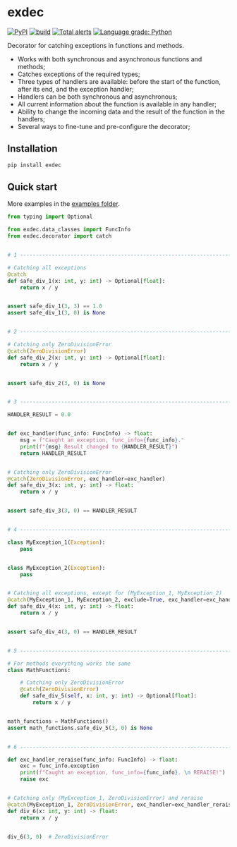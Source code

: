 # exdec

[![PyPI](https://img.shields.io/pypi/v/exdec)](https://pypi.org/project/exdec) [![build](https://github.com/EvgeniyBurdin/exdec/actions/workflows/python-app.yml/badge.svg)](https://github.com/EvgeniyBurdin/exdec/actions/workflows/python-app.yml) [![Total alerts](https://img.shields.io/lgtm/alerts/g/EvgeniyBurdin/exdec.svg?logo=lgtm&logoWidth=18)](https://lgtm.com/projects/g/EvgeniyBurdin/exdec/alerts/) [![Language grade: Python](https://img.shields.io/lgtm/grade/python/g/EvgeniyBurdin/exdec.svg?logo=lgtm&logoWidth=18)](https://lgtm.com/projects/g/EvgeniyBurdin/exdec/context:python)

Decorator for catching exceptions in functions and methods.

- Works with both synchronous and asynchronous functions and methods;
- Catches exceptions of the required types;
- Three types of handlers are available: before the start of the function, after its end, and the exception handler;
- Handlers can be both synchronous and asynchronous;
- All current information about the function is available in any handler;
- Ability to change the incoming data and the result of the function in the handlers;
- Several ways to fine-tune and pre-configure the decorator;

## Installation

```bash
pip install exdec
```

## Quick start

More examples in the [examples folder](https://github.com/EvgeniyBurdin/exdec/tree/main/examples).

```python
from typing import Optional

from exdec.data_classes import FuncInfo
from exdec.decorator import catch


# 1 --------------------------------------------------------------------------

# Catching all exceptions
@catch
def safe_div_1(x: int, y: int) -> Optional[float]:
    return x / y


assert safe_div_1(3, 3) == 1.0
assert safe_div_1(3, 0) is None


# 2 --------------------------------------------------------------------------

# Catching only ZeroDivisionError
@catch(ZeroDivisionError)
def safe_div_2(x: int, y: int) -> Optional[float]:
    return x / y


assert safe_div_2(3, 0) is None


# 3 --------------------------------------------------------------------------

HANDLER_RESULT = 0.0


def exc_handler(func_info: FuncInfo) -> float:
    msg = f"Caught an exception, func_info={func_info}."
    print(f"{msg} Result changed to {HANDLER_RESULT}")
    return HANDLER_RESULT


# Catching only ZeroDivisionError
@catch(ZeroDivisionError, exc_handler=exc_handler)
def safe_div_3(x: int, y: int) -> float:
    return x / y


assert safe_div_3(3, 0) == HANDLER_RESULT


# 4 --------------------------------------------------------------------------

class MyException_1(Exception):
    pass


class MyException_2(Exception):
    pass


# Catching all exceptions, except for (MyException_1, MyException_2)
@catch(MyException_1, MyException_2, exclude=True, exc_handler=exc_handler)
def safe_div_4(x: int, y: int) -> float:
    return x / y


assert safe_div_4(3, 0) == HANDLER_RESULT


# 5 --------------------------------------------------------------------------

# For methods everything works the same
class MathFunctions:

    # Catching only ZeroDivisionError
    @catch(ZeroDivisionError)
    def safe_div_5(self, x: int, y: int) -> Optional[float]:
        return x / y


math_functions = MathFunctions()
assert math_functions.safe_div_5(3, 0) is None


# 6 --------------------------------------------------------------------------

def exc_handler_reraise(func_info: FuncInfo) -> float:
    exc = func_info.exception
    print(f"Caught an exception, func_info={func_info}. \n RERAISE!")
    raise exc


# Catching only (MyException_1, ZeroDivisionError) and reraise
@catch(MyException_1, ZeroDivisionError, exc_handler=exc_handler_reraise)
def div_6(x: int, y: int) -> float:
    return x / y


div_6(3, 0)  # ZeroDivisionError
```
